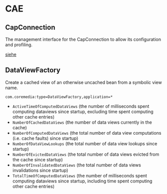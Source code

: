 # CAE


## CapConnection

The management interface for the CapConnection to allow its configuration and profiling.

[siehe](./capconnection.md)


## DataViewFactory

Create a cached view of an otherwise uncached bean from a symbolic view name.

`com.coremedia:type=DataViewFactory,application=*`

- `ActiveTimeOfComputedDataViews` (the number of milliseconds spent computing dataviews since startup, excluding time spent computing other cache entries)
- `NumberOfCachedDataViews` (the number of data views currently in the cache)
- `NumberOfComputedDataViews` (the total number of data view computations (i.e. cache faults) since startup)
- `NumberOfDataViewLookups` (the total number of data view lookups since startup)
- `NumberOfEvictedDataViews` (the total number of data views evicted from the cache since startup)
- `NumberOfInvalidatedDataViews` (the total number of data views invalidations since startup)
- `TotalTimeOfComputedDataViews` (the number of milliseconds spent computing dataviews since startup, including time spent computing other cache entries)
